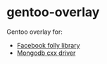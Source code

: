 gentoo-overlay
==============

Gentoo overlay for:
 * [Facebook folly library](https://github.com/facebook/folly)
 * [Mongodb cxx driver](https://github.com/mongodb/mongo-cxx-driver)
